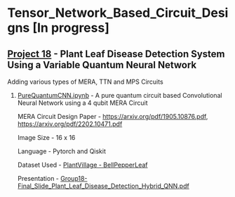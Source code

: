 # Tensor_Network_Based_Circuit_Designs [In progress] 

## [Project 18](https://qworld.net/qintern-2022/) - Plant Leaf Disease Detection System Using a Variable Quantum Neural Network 
Adding various types of MERA, TTN and MPS Circuits

1) [PureQuantumCNN.ipynb](https://github.com/bopardikarsoham/Tensor_Network_Based_Circuit_Designs/blob/main/PureQuantumCNNQiskit.ipynb) - A pure quantum circuit based Convolutional Neural Network using a 4 qubit MERA Circuit
   
   MERA Circuit Design Paper - https://arxiv.org/pdf/1905.10876.pdf, https://arxiv.org/pdf/2202.10471.pdf
   
   Image Size - 16 x 16
   
   Language - Pytorch and Qiskit
   
   Dataset Used - [PlantVillage - BellPepperLeaf](https://www.kaggle.com/datasets/abdallahalidev/plantvillage-dataset)
   
   Presentation - 
   [Group18-Final_Slide_Plant_Leaf_Disease_Detection_Hybrid_QNN.pdf](https://github.com/bopardikarsoham/Tensor_Network_Based_Circuit_Designs/files/9439236/Group18-Final_Slide_Plant_Leaf_Disease_Detection_Hybrid_QNN.pdf)
